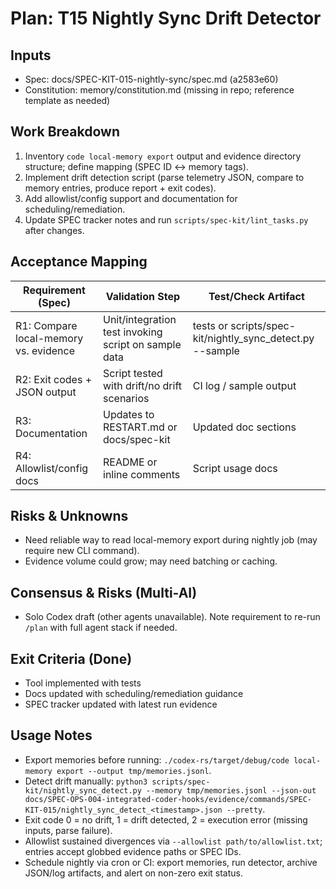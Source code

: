 # Plan: T15 Nightly Sync Drift Detector
## Inputs
- Spec: docs/SPEC-KIT-015-nightly-sync/spec.md (a2583e60)
- Constitution: memory/constitution.md (missing in repo; reference template as needed)

## Work Breakdown
1. Inventory `code local-memory export` output and evidence directory structure; define mapping (SPEC ID ↔ memory tags).
2. Implement drift detection script (parse telemetry JSON, compare to memory entries, produce report + exit codes).
3. Add allowlist/config support and documentation for scheduling/remediation.
4. Update SPEC tracker notes and run `scripts/spec-kit/lint_tasks.py` after changes.

## Acceptance Mapping
| Requirement (Spec) | Validation Step | Test/Check Artifact |
| --- | --- | --- |
| R1: Compare local-memory vs. evidence | Unit/integration test invoking script on sample data | tests or scripts/spec-kit/nightly_sync_detect.py --sample |
| R2: Exit codes + JSON output | Script tested with drift/no drift scenarios | CI log / sample output |
| R3: Documentation | Updates to RESTART.md or docs/spec-kit | Updated doc sections |
| R4: Allowlist/config docs | README or inline comments | Script usage docs |

## Risks & Unknowns
- Need reliable way to read local-memory export during nightly job (may require new CLI command).
- Evidence volume could grow; may need batching or caching.

## Consensus & Risks (Multi-AI)
- Solo Codex draft (other agents unavailable). Note requirement to re-run `/plan` with full agent stack if needed.

## Exit Criteria (Done)
- Tool implemented with tests
- Docs updated with scheduling/remediation guidance
- SPEC tracker updated with latest run evidence

## Usage Notes
- Export memories before running: `./codex-rs/target/debug/code local-memory export --output tmp/memories.jsonl`.
- Detect drift manually: `python3 scripts/spec-kit/nightly_sync_detect.py --memory tmp/memories.jsonl --json-out docs/SPEC-OPS-004-integrated-coder-hooks/evidence/commands/SPEC-KIT-015/nightly_sync_detect_<timestamp>.json --pretty`.
- Exit code 0 = no drift, 1 = drift detected, 2 = execution error (missing inputs, parse failure).
- Allowlist sustained divergences via `--allowlist path/to/allowlist.txt`; entries accept globbed evidence paths or SPEC IDs.
- Schedule nightly via cron or CI: export memories, run detector, archive JSON/log artifacts, and alert on non-zero exit status.
